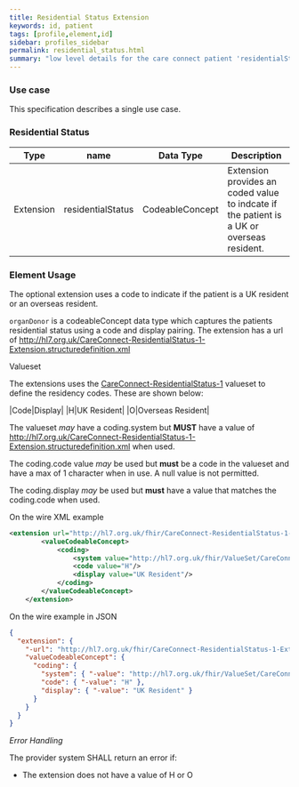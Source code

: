 ```yaml
---
title: Residential Status Extension
keywords: id, patient
tags: [profile,element,id]
sidebar: profiles_sidebar
permalink: residential_status.html
summary: "low level details for the care connect patient 'residentialStatus' element"
---
```

### Use case ###

This specification describes a single use case. 

### Residential Status ###

|Type|name|Data Type|Description|
| ------------- | ------------- | ------------- | ------------- |
| Extension| residentialStatus| CodeableConcept |Extension provides an coded value to indcate if the patient is a UK or overseas resident.|

### Element Usage ###

The optional extension uses a code to indicate if the patient is a UK resident or an overseas resident.  

`organDonor` is a codeableConcept data type which captures the patients residential status using a code and display pairing.  The extension has a url of http://hl7.org.uk/CareConnect-ResidentialStatus-1-Extension.structuredefinition.xml

Valueset

The extensions uses the [CareConnect-ResidentialStatus-1](http://www.interopen.org/candidate-profiles/care-connect/CareConnect-ResidentialStatus-1.valueset.html) valueset to define the residency codes. These are shown below:

|Code|Display|
|H|UK Resident|
|O|Overseas Resident|

The valueset *may* have a coding.system but **MUST** have a value of http://hl7.org.uk/CareConnect-ResidentialStatus-1-Extension.structuredefinition.xml when used.

The coding.code value *may* be used but **must** be a code in the valueset and have a max of 1 character when in use. A null value is not permitted.

The coding.display *may* be used but **must** have a value that matches the coding.code when used.

On the wire XML example

```xml
<extension url="http://hl7.org.uk/fhir/CareConnect-ResidentialStatus-1-Extension">
		<valueCodeableConcept>
			<coding>
				<system value="http://hl7.org.uk/fhir/ValueSet/CareConnect-ResidentialStatus"/>
				<code value="H"/>
				<display value="UK Resident"/>
			</coding>
		</valueCodeableConcept>
	</extension>
```

On the wire example in JSON

```json
{
  "extension": {
    "-url": "http://hl7.org.uk/fhir/CareConnect-ResidentialStatus-1-Extension",
    "valueCodeableConcept": {
      "coding": {
        "system": { "-value": "http://hl7.org.uk/fhir/ValueSet/CareConnect-ResidentialStatus" },
        "code": { "-value": "H" },
        "display": { "-value": "UK Resident" }
      }
    }
  }
}
```

*Error Handling*

The provider system SHALL return an error if:

- The extension does not have a value of H or O






